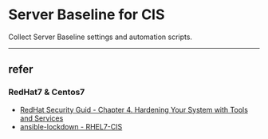 # Server Baseline for CIS 

Collect Server Baseline settings and automation scripts.


--- 
## refer

### RedHat7 & Centos7
- [RedHat Security Guid - Chapter 4. Hardening Your System with Tools and Services](https://access.redhat.com/documentation/en-us/red_hat_enterprise_linux/7/html/security_guide/chap-hardening_your_system_with_tools_and_services)
- [ansible-lockdown - RHEL7-CIS](https://github.com/ansible-lockdown/RHEL7-CIS)